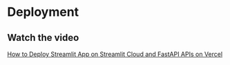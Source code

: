 # Deployment

## Watch the video

[How to Deploy Streamlit App on Streamlit Cloud and FastAPI APIs on Vercel](https://www.youtube.com/watch?v=YzDAtk0-f-U)

